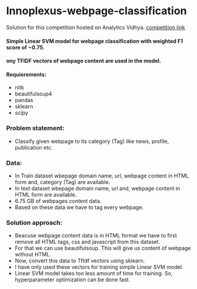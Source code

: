 # Innoplexus-webpage-classification
Solution for this competition hosted on Analytics Vidhya.
[competition link](https://datahack.analyticsvidhya.com/contest/innoplexus-online-hiring-hackathon-ai-challenge/#problem_statement)
#### Simple Linear SVM model for webpage classification with weighted F1 score of ~0.75.
#### ony TFIDF vectors of webpage content are used in the model.
#### Requierements:
- nltk
- beautifulsoup4
- pandas
- sklearn
- scipy

### Problem statement:
-  Classify given webpage to its category (Tag) like news, profile, publication etc.

### Data:
- In Train dataset wbepage domain name, url, webpage content in HTML form and, category (Tag) are available.
- In test dataset wbepage domain name, url and, webpage content in HTML form are available.
- 6.75 GB of webpages content data.
- Based on these data we have to tag every webpage.

### Solution approach:
- Beacuse webpage content data is in HTML format we have to first remove all HTML tags, css and javascript from this dataset.
- For that we can use beautifulsoup. This will give us content of webpage without HTML.
- Now, convert this data to TfIdf vectors using sklearn.
- I have only used these vectors for training simple Linear SVM model.
- Linear SVM model takes too less amount of time for training. So, hyperparameter optimization can be done fast.
